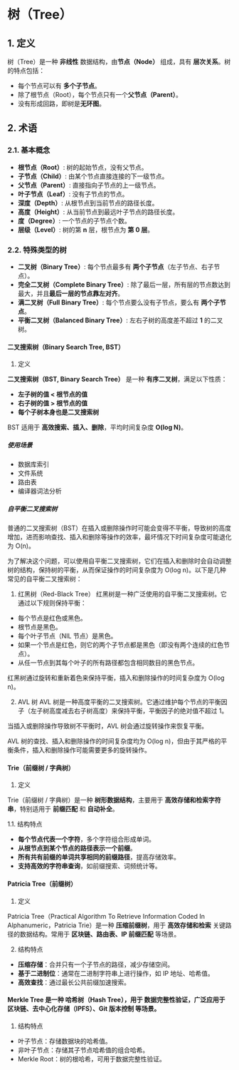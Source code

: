 # 树（Tree）

## 1. 定义

树（Tree）是一种 **非线性** 数据结构，由**节点（Node）** 组成，具有 **层次关系**。树的特点包括：

-   每个节点可以有 **多个子节点**。
-   除了根节点（Root），每个节点只有一个**父节点（Parent）**。
-   没有形成回路，即树是**无环图**。

## 2. 术语

### 2.1. 基本概念

-   **根节点（Root）**: 树的起始节点，没有父节点。
-   **子节点（Child）**: 由某个节点直接连接的下一级节点。
-   **父节点（Parent）**: 直接指向子节点的上一级节点。
-   **叶子节点（Leaf）**: 没有子节点的节点。
-   **深度（Depth）**: 从根节点到当前节点的路径长度。
-   **高度（Height）**: 从当前节点到最远叶子节点的路径长度。
-   **度（Degree）**: 一个节点的子节点个数。
-   **层级（Level）**: 树的第 **n** 层，根节点为 **第 0 层**。

### 2.2. 特殊类型的树

-   **二叉树（Binary Tree）**: 每个节点最多有 **两个子节点**（左子节点、右子节点）。
-   **完全二叉树（Complete Binary Tree）**: 除了最后一层，所有层的节点数达到最大，并且**最后一层的节点靠左对齐**。
-   **满二叉树（Full Binary Tree）**: 每个节点要么没有子节点，要么有 **两个子节点**。
-   **平衡二叉树（Balanced Binary Tree）**: 左右子树的高度差不超过 **1** 的二叉树。

#### 二叉搜索树（Binary Search Tree, BST）

1. 定义

**二叉搜索树（BST, Binary Search Tree）** 是一种 **有序二叉树**，满足以下性质：

-   **左子树的值 < 根节点的值**
-   **右子树的值 > 根节点的值**
-   **每个子树本身也是二叉搜索树**

BST 适用于 **高效搜索、插入、删除**，平均时间复杂度 **O(log N)**。

##### 使用场景

-   数据库索引
-   文件系统
-   路由表
-   编译器词法分析

##### 自平衡二叉搜索树

普通的二叉搜索树（BST）在插入或删除操作时可能会变得不平衡，导致树的高度增加，进而影响查找、插入和删除等操作的效率，最坏情况下时间复杂度可能退化为 O(n)。

为了解决这个问题，可以使用自平衡二叉搜索树，它们在插入和删除时会自动调整树的结构，保持树的平衡，从而保证操作的时间复杂度为 O(log n)。以下是几种常见的自平衡二叉搜索树：

1. 红黑树（Red-Black Tree）
   红黑树是一种广泛使用的自平衡二叉搜索树。它通过以下规则保持平衡：

-   每个节点是红色或黑色。
-   根节点是黑色。
-   每个叶子节点（NIL 节点）是黑色。
-   如果一个节点是红色，则它的两个子节点都是黑色（即没有两个连续的红色节点）。
-   从任一节点到其每个叶子的所有路径都包含相同数目的黑色节点。

红黑树通过旋转和重新着色来保持平衡，插入和删除操作的时间复杂度为 O(log n)。

2. AVL 树
   AVL 树是一种高度平衡的二叉搜索树。它通过维护每个节点的平衡因子（左子树高度减去右子树高度）来保持平衡，平衡因子的绝对值不超过 1。

当插入或删除操作导致树不平衡时，AVL 树会通过旋转操作来恢复平衡。

AVL 树的查找、插入和删除操作的时间复杂度均为 O(log n)，但由于其严格的平衡条件，插入和删除操作可能需要更多的旋转操作。

#### Trie（前缀树 / 字典树）

1. 定义

Trie（前缀树 / 字典树）是一种 **树形数据结构**，主要用于 **高效存储和检索字符串**，特别适用于 **前缀匹配** 和 **自动补全**。

1.1. 结构特点

-   **每个节点代表一个字符**，多个字符组合形成单词。
-   **从根节点到某个节点的路径表示一个前缀**。
-   **所有共有前缀的单词共享相同的前缀路径**，提高存储效率。
-   **支持高效的字符串查询**，如前缀搜索、词频统计等。

#### Patricia Tree（前缀树）

1. 定义

Patricia Tree（Practical Algorithm To Retrieve Information Coded In Alphanumeric，Patricia Trie）是一种 **压缩前缀树**，用于 **高效存储和检索** 关键路径的数据结构。常用于 **区块链、路由表、IP 前缀匹配** 等场景。

2. 结构特点

-   **压缩存储**：合并只有一个子节点的路径，减少存储空间。
-   **基于二进制位**：通常在二进制字符串上进行操作，如 IP 地址、哈希值。
-   **高效查找**：通过最长公共前缀加速搜索。

#### Merkle Tree 是一种 哈希树（Hash Tree），用于 数据完整性验证，广泛应用于 区块链、去中心化存储（IPFS）、Git 版本控制 等场景。

1. 结构特点

-   叶子节点：存储数据块的哈希值。
-   非叶子节点：存储其子节点哈希值的组合哈希。
-   Merkle Root：树的根哈希，可用于数据完整性验证。
